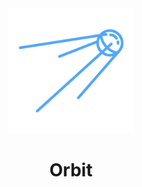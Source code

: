 <div align="center">
    <img src="./documentation/images/icon.png" alt="orbit's logo" width="200" height="200" />
</div>

<h1 align="center">Orbit</h1>